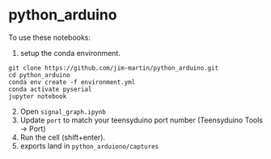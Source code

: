 # python_arduino

To use these notebooks: 

1. setup the conda environment.

```
git clone https://github.com/jim-martin/python_arduino.git
cd python_arduino
conda env create -f environment.yml
conda activate pyserial
jupyter notebook
```

2. Open `signal_graph.ipynb` 
3. Update `port` to match your teensyduino port number (Teensyduino Tools -> Port)
4. Run the cell (shift+enter).
5. exports land in `python_arduiono/captures`
